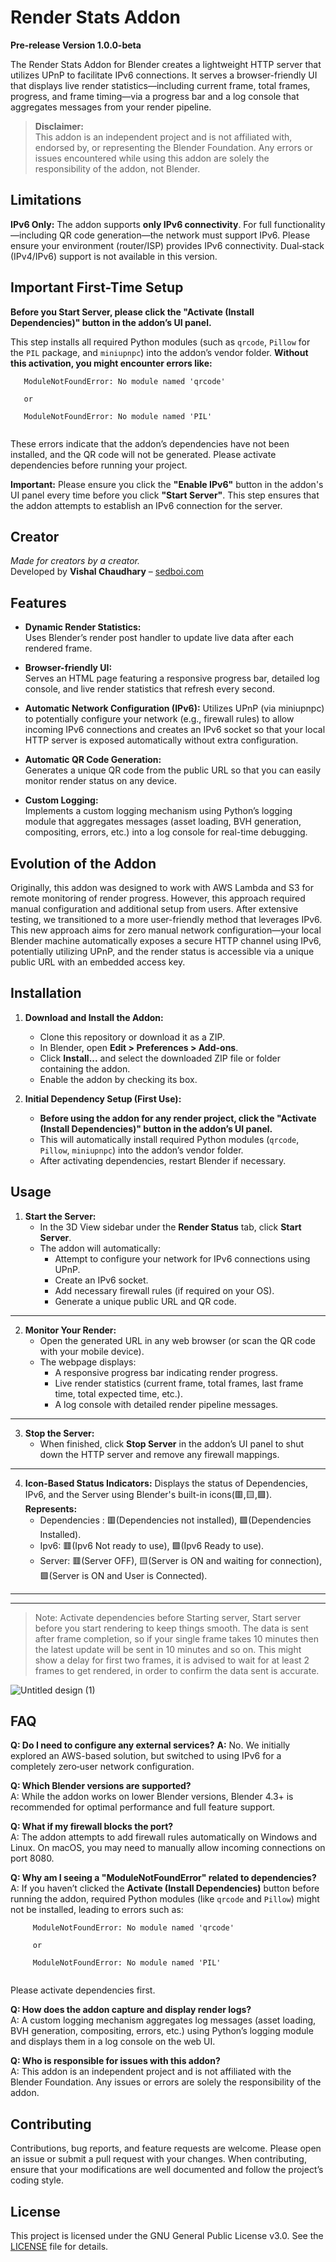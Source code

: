 # Render Stats Addon

**Pre-release Version 1.0.0-beta**


The Render Stats Addon for Blender creates a lightweight HTTP server that utilizes UPnP to facilitate IPv6 connections. It serves a browser-friendly UI that displays live render statistics—including current frame, total frames, progress, and frame timing—via a progress bar and a log console that aggregates messages from your render pipeline.


> **Disclaimer:**  
> This addon is an independent project and is not affiliated with, endorsed by, or representing the Blender Foundation. Any errors or issues encountered while using this addon are solely the responsibility of the addon, not Blender.

## Limitations


**IPv6 Only:**
The addon supports **only IPv6 connectivity**. For full functionality—including QR code generation—the network must support IPv6. Please ensure your environment (router/ISP) provides IPv6 connectivity. Dual‑stack (IPv4/IPv6) support is not available in this version.

## Important First-Time Setup

**Before you Start Server, please click the "Activate (Install Dependencies)" button in the addon’s UI panel.**

This step installs all required Python modules (such as `qrcode`, `Pillow` for the `PIL` package, and `miniupnpc`) into the addon’s vendor folder.
**Without this activation, you might encounter errors like:** 
  ```
     ModuleNotFoundError: No module named 'qrcode'
     
     or
     
     ModuleNotFoundError: No module named 'PIL'
     
```
These errors indicate that the addon’s dependencies have not been installed, and the QR code will not be generated. Please activate dependencies before running your project.

**Important:** Please ensure you click the **"Enable IPv6"** button in the addon's UI panel every time before you click **"Start Server"**. This step ensures that the addon attempts to establish an IPv6 connection for the server.

## Creator

*Made for creators by a creator.*  
Developed by **Vishal Chaudhary** – [sedboi.com](https://www.sedboi.com)

## Features

- **Dynamic Render Statistics:**  
  Uses Blender’s render post handler to update live data after each rendered frame.

- **Browser-friendly UI:**  
  Serves an HTML page featuring a responsive progress bar, detailed log console, and live render statistics that refresh every second.

- **Automatic Network Configuration (IPv6):**
  Utilizes UPnP (via miniupnpc) to potentially configure your network (e.g., firewall rules) to allow incoming IPv6 connections and creates an IPv6 socket so that your local HTTP server is exposed automatically without extra configuration.


- **Automatic QR Code Generation:**  
  Generates a unique QR code from the public URL so that you can easily monitor render status on any device.

- **Custom Logging:**  
  Implements a custom logging mechanism using Python’s logging module that aggregates messages (asset loading, BVH generation, compositing, errors, etc.) into a log console for real-time debugging.

## Evolution of the Addon

Originally, this addon was designed to work with AWS Lambda and S3 for remote monitoring of render progress. However, this approach required manual configuration and additional setup from users. After extensive testing, we transitioned to a more user-friendly method that leverages IPv6. This new approach aims for zero manual network configuration—your local Blender machine automatically exposes a secure HTTP channel using IPv6, potentially utilizing UPnP, and the render status is accessible via a unique public URL with an embedded access key.

## Installation

1. **Download and Install the Addon:**
   - Clone this repository or download it as a ZIP.
   - In Blender, open **Edit > Preferences > Add-ons**.
   - Click **Install...** and select the downloaded ZIP file or folder containing the addon.
   - Enable the addon by checking its box.

2. **Initial Dependency Setup (First Use):**
   - **Before using the addon for any render project, click the "Activate (Install Dependencies)" button in the addon’s UI panel.**
   - This will automatically install required Python modules (`qrcode`, `Pillow`, `miniupnpc`) into the addon’s vendor folder.
   - After activating dependencies, restart Blender if necessary.

## Usage

1. **Start the Server:**
   - In the 3D View sidebar under the **Render Status** tab, click **Start Server**.
   - The addon will automatically:
     - Attempt to configure your network for IPv6 connections using UPnP.
     - Create an IPv6 socket.
     - Add necessary firewall rules (if required on your OS).
     - Generate a unique public URL and QR code.

---
2. **Monitor Your Render:**
   - Open the generated URL in any web browser (or scan the QR code with your mobile device).
   - The webpage displays:
     - A responsive progress bar indicating render progress.
     - Live render statistics (current frame, total frames, last frame time, total expected time, etc.).
     - A log console with detailed render pipeline messages.
---
3. **Stop the Server:**
   - When finished, click **Stop Server** in the addon’s UI panel to shut down the HTTP server and remove any firewall mappings.
---
4. **Icon-Based Status Indicators:**
   Displays the status of Dependencies, IPv6, and the Server using Blender's built-in icons(🟥,🟨,🟩).
   **Represents:**
   - Dependencies : 🟥(Dependencies not installed), 🟩(Dependencies Installed).
   - Ipv6: 🟥(Ipv6 Not ready to use), 🟩(Ipv6 Ready to use).
   - Server: 🟥(Server OFF), 🟨(Server is ON and waiting for connection), 🟩(Server is ON and User is Connected).
---
---
>Note: Activate dependencies before Starting server,
Start server before you start rendering to keep things smooth.
The data is sent after frame completion,
so if your single frame takes 10 minutes then the latest update will be sent in 10 minutes and so on.
This might show a delay for first two frames,
it is advised to wait for at least 2 frames to get rendered, in order to confirm the data sent is accurate.  

![Untitled design (1)](https://github.com/user-attachments/assets/a60c55e9-a77f-4a5f-bc08-1a52b3eb798c)

 
 

## FAQ


**Q: Do I need to configure any external services?**
**A:** No. We initially explored an AWS-based solution, but switched to using IPv6 for a completely zero‑user network configuration.

**Q: Which Blender versions are supported?**  
A: While the addon works on lower Blender versions, Blender 4.3+ is recommended for optimal performance and full feature support.


**Q: What if my firewall blocks the port?**  
A: The addon attempts to add firewall rules automatically on Windows and Linux. On macOS, you may need to manually allow incoming connections on port 8080.

**Q: Why am I seeing a "ModuleNotFoundError" related to dependencies?**  
A: If you haven’t clicked the **Activate (Install Dependencies)** button before running the addon, required Python modules (like `qrcode` and `Pillow`) might not be installed, leading to errors such as:
```
     ModuleNotFoundError: No module named 'qrcode'
     
     or
     
     ModuleNotFoundError: No module named 'PIL'
     
```
Please activate dependencies first.

**Q: How does the addon capture and display render logs?**  
A: A custom logging mechanism aggregates log messages (asset loading, BVH generation, compositing, errors, etc.) using Python’s logging module and displays them in a log console on the web UI.

**Q: Who is responsible for issues with this addon?**  
A: This addon is an independent project and is not affiliated with the Blender Foundation. Any issues or errors are solely the responsibility of the addon.

## Contributing

Contributions, bug reports, and feature requests are welcome. Please open an issue or submit a pull request with your changes. When contributing, ensure that your modifications are well documented and follow the project’s coding style.

## License

This project is licensed under the GNU General Public License v3.0. See the [LICENSE](LICENSE) file for details.

